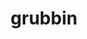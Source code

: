 ---
id: 736
title: grubbin
types: [bug]
image: https://raw.githubusercontent.com/PokeAPI/sprites/master/sprites/pokemon/736.png
---